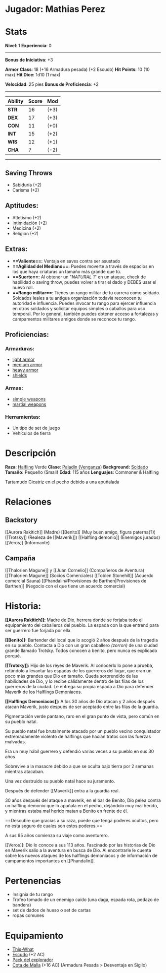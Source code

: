 # Jugador: Mathias Perez
# Stats
**Nivel**: 1
**Experiencia**: 0
***
**Bonus de Iniciativa**: +3

**Armor** **Class**: 18 (+16 Armadura pesada) (+2 Escudo) 
**Hit** **Points**: 10 (10 max)
**Hit Dice:** 1d10 (1 max)

**Velocidad**: 25 pies
**Bonus de Proficiencia**: +2
***

| Ability | Score | Mod  |
| ------- | ----- | ---- |
| **STR** | 16    | (+3) |
| **DEX** | 17    | (+3) |
| **CON** | 11    | (+0) |
| **INT** | 15    | (+2) |
| **WIS** | 12    | (+1) |
| **CHA** | 7     | (-2) |
***
## Saving Throws
+ Sabiduría (+2)
+ Carisma (+2)
## **Aptitudes**:
+ Atletismo (+2)
+ Intimidación (+2)
+ Medicina (+2)
+ Religión  (+2)
## Extras:
+ **==Valiente==:** Ventaja en saves contra ser asustado
+ **==Agilidad del Mediano==:** Puedes moverte a través de espacios en los que haya criaturas un tamaño más grande que tú.
+ **==Suerte==:** Al obtener un "*NATURAL 1*" en un ataque, check de habilidad o saving throw, puedes volver a tirar el dado y DEBES usar el nuevo roll.
+ **==Rango militar==**: Tienes un rango militar de tu carrera como soldado. Soldados leales a tu antigua organización todavía reconocen tu autoridad e influencia. Puedes invocar tu rango para ejercer influencia en otros soldados y solicitar equipos simples o caballos para uso temporal. Por lo general, también puedes obtener acceso a fortalezas y campamentos militares amigos donde se reconoce tu rango.
## Proficiencias:
### Armaduras:
+ [light armor](https://5e.tools/items.html#blankhash,flsttype:light%20armor=1)
+ [medium armor](https://5e.tools/items.html#blankhash,flsttype:medium%20armor=1)
+ [heavy armor](https://5e.tools/items.html#blankhash,flsttype:heavy%20armor=1)
+ [shields](https://5e.tools/items.html#shield_phb)
### Armas:
+ [simple weapons](https://5e.tools/items.html#blankhash,flsttype:simple%20weapon=1)
+ [martial weapons](https://5e.tools/items.html#blankhash,flsttype:martial%20weapon=1)
### Herramientas:
+ Un tipo de set de juego
+ Vehículos de tierra
# Descripción
**Raza**: [Halfling](https://5e.tools/races.html#halfling_phb) Verde
**Clase**: [Paladín (Venganza)](https://5e.tools/classes.html#paladin_phb,state:sub-vengeance-phb=b1)
**Background:** [Soldado](https://5e.tools/backgrounds.html#soldier_phb)
**Tamaño:** Pequeño (Small)
**Edad**: 115 años
**Lenguajes**: Commoner & Halfling

Tartamudo
Cicatriz en el pecho debido a una apuñalada
# Relaciones
## Backstory
[[Aurora Rakitich]] (Madre)
[[Benito]] (Muy buen amigo, figura paterna(?))
[[Trotsky]] (Realeza de [[Maverik]])
[[Halfling demonio]] (Enemigos jurados)
[[Veros]] (Informante)
## Campaña
[[Thalorien Magune]] y [[Juan Cornelio]] (Compañeros de Aventura)
[[Thalorien Magune]] (Socios Comerciales)
[[Toblen Stonehill]] (Acuerdo comercial Sauna)
[[Phandalin#Provisiones de Barthen|Provisiones de Barthen]] (Negocio con el que tiene un acuerdo comercial)
# Historia:
**[[Aurora Rakitich]]:** Madre de Dio, herrera donde se forjaba todo el equipamiento del caballeros del pueblo. La espada con la que entrenó para ser guerrero fue forjada por ella. 

**[[Benito]]:** Bartender del local que lo acogió 2 años después de la tragedia en su pueblo. Contacta a Dio con un gran caballero *(zorron)* de una ciudad grande llamado Trotsky. Todos conocen a benito, pero nunca es explicado porqué.

**[[Trotsky]]:** Hijo de los reyes de Maverik. Al conocerlo lo pone a prueba, retándolo a levantar las espadas de los guerreros del lugar, que eran un poco más grandes que Dio en tamaño. Queda sorprendido de las habilidades de Dio, y lo recibe cálidamente dentro de las filas de los guerreros de la ciudad. Le entrega su propia espada a Dio para defender Maverik de los Halflings Demoniacos.

**[[Halflings Demoniacos]]:** A los 30 años de Dio atacan y 2 años después atacan Maverik, justo después de ser aceptado entre las filas de la guardia.

Pigmentación verde pantano, raro en el gran punto de vista, pero común en su pueblo natal.

Su pueblo natal fue brutalmente atacado por un pueblo vecino conquistador extremadamente violento de halflings que hacían tratos con las fuerzas malvadas.

Era un muy hábil guerrero y defendió varias veces a su pueblo en sus 30 años

Sobrevive a la masacre debido a que se oculta bajo tierra por 2 semanas mientras atacaban.

Una vez destruido su pueblo natal hace su juramento.

Después de defender [[Maverik]] entra a la guardia real.

30 años después del ataque a maverik, en el bar de Benito, Dio pelea contra un halfling demonio que lo apuñala en el pecho, dejándolo muy mal herido, y mientras estaba mal herido matan a Benito en frente de él.

==Descubre que gracias a su raza, puede que tenga poderes ocultos, pero no esta seguro de cuales son estos poderes.==

A sus 65 años comienza su viaje como aventurero.

[[Veros]]: Dio lo conoce a sus 113 años. Fascinado por las historias de Dio en Maverik salio a la aventura en busca de Dio. Al encontrarle le cuenta sobre los nuevos ataques de los halflings demoniacos y de información de campamentos importantes en [[Phandalin]].
# Pertenencias
+ Insignia de tu rango
+ Trofeo tomado de un enemigo caído (una daga, espada rota, pedazo de bandera)
+ set de dados de hueso o set de cartas
+ ropas comunes
# Equipamiento
+ [This-What](https://5e.tools/items.html#rapier_phb)
+ [Escudo](https://5e.tools/items.html#shield_phb) (+2 AC)
+ [Pack del explorador](https://5e.tools/items.html#explorer's%20pack_phb)
+ [Cota de Malla](https://5e.tools/items.html#chain%20mail_phb) (+16 AC) (Armadura Pesada > Desventaja en Sigilo)